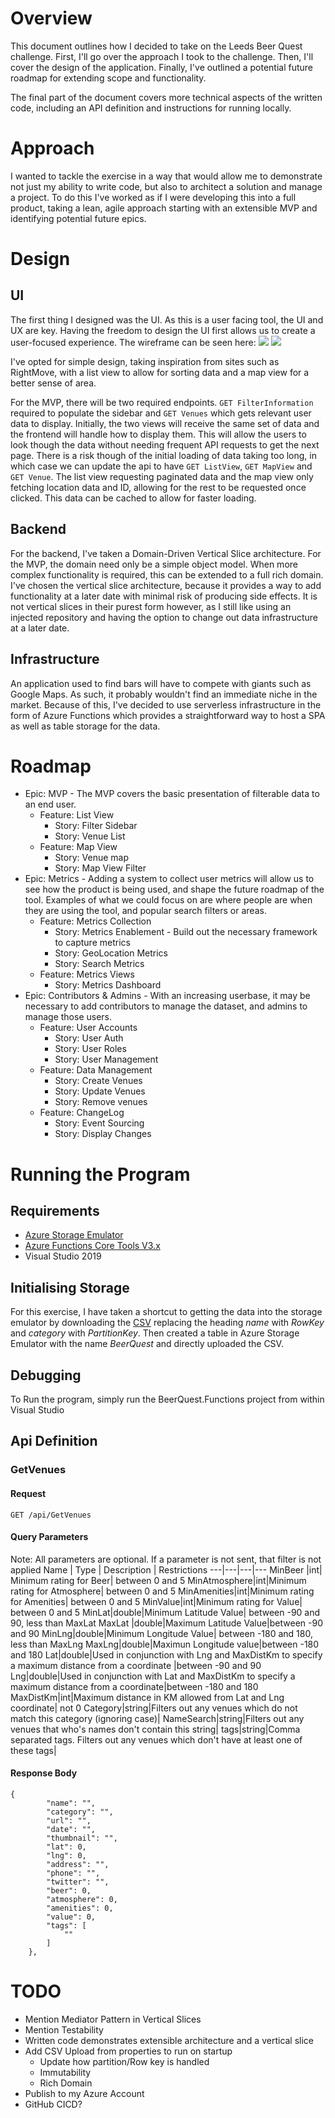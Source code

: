 # Overview
This document outlines how I decided to take on the Leeds Beer Quest challenge. First, I'll go over the approach I took to the challenge. Then, I'll cover the design of the application. Finally, I've outlined a potential future roadmap for extending scope and functionality. 

The final part of the document covers more technical aspects of the written code, including an API definition and instructions for running locally. 
# Approach
I wanted to tackle the exercise in a way that would allow me to demonstrate not just my ability to write code, but also to architect a solution and manage a project. To do this I've worked as if I were developing this into a full product, taking a lean, agile approach starting with an extensible MVP and identifying potential future epics.
# Design
## UI
The first thing I designed was the UI. As this is a user facing tool, the UI and UX are key. Having the freedom to design the UI first allows us to create a user-focused experience. The wireframe can be seen here: 
![](./img/listview.png)
![](./img/mapview.png)

I've opted for simple design, taking inspiration from sites such as RightMove, with a list view to allow for sorting data and a map view for a better sense of area. 

For the MVP, there will be two required endpoints. `GET FilterInformation` required to populate the sidebar and `GET Venues` which gets relevant user data to display. Initially, the two views will receive the same set of data and the frontend will handle how to display them. This will allow the users to look though the data without needing frequent API requests to get the next page. There is a risk though of the initial loading of data taking too long, in which case we can update the api to have `GET ListView`, `GET MapView` and `GET Venue`. The list view requesting paginated data and the map view only fetching location data and ID, allowing for the rest to be requested once clicked. This data can be cached to allow for faster loading. 
## Backend
For the backend, I've taken a Domain-Driven Vertical Slice architecture. For the MVP, the domain need only be a simple object model. When more complex functionality is required, this can be extended to a full rich domain. 
I've chosen the vertical slice architecture, because it provides a way to add functionality at a later date with minimal risk of producing side effects. It is not vertical slices in their purest form however, as I still like using an injected repository and having the option to change out data infrastructure at a later date. 

## Infrastructure
An application used to find bars will have to compete with giants such as Google Maps. As such, it probably wouldn't find an immediate niche in the market. Because of this, I've decided to use serverless infrastructure in the form of Azure Functions which provides a straightforward way to host a SPA as well as table storage for the data. 

# Roadmap 
- Epic: MVP - The MVP covers the basic presentation of filterable data to an end user.  
    - Feature: List View
        - Story: Filter Sidebar
        - Story: Venue List
    - Feature: Map View
        - Story: Venue map
        - Story: Map View Filter
- Epic: Metrics - Adding a system to collect user metrics will allow us to see how the product is being used, and shape the future roadmap of the tool. Examples of what we could focus on are where people are when they are using the tool, and popular search filters or areas. 
    - Feature: Metrics Collection
        - Story: Metrics Enablement - Build out the necessary framework to capture metrics
        - Story: GeoLocation Metrics
        - Story: Search Metrics
    - Feature: Metrics Views
        - Story: Metrics Dashboard
- Epic: Contributors & Admins - With an increasing userbase, it may be necessary to add contributors to manage the dataset, and admins to manage those users. 
    - Feature: User Accounts
        - Story: User Auth
        - Story: User Roles
        - Story: User Management
    - Feature: Data Management
        - Story: Create Venues
        - Story: Update Venues
        - Story: Remove venues
    - Feature: ChangeLog
        - Story: Event Sourcing
        - Story: Display Changes    

# Running the Program
## Requirements
- [Azure Storage Emulator](https://docs.microsoft.com/en-us/azure/storage/common/storage-use-emulator)
- [Azure Functions Core Tools V3.x](https://github.com/Azure/azure-functions-core-tools)
- Visual Studio 2019
## Initialising Storage
For this exercise, I have taken a shortcut to getting the data into the storage emulator by downloading the [CSV](https://datamillnorth.org/download/leeds-beer-quest/c8884f6c-84a0-4a54-9c71-c5016bf4d878/leedsbeerquest.csv) replacing the heading *name* with *RowKey* and *category* with *PartitionKey*. Then created a table in Azure Storage Emulator with the name *BeerQuest* and directly uploaded the CSV. 
## Debugging
To Run the program, simply run the BeerQuest.Functions project from within Visual Studio
## Api Definition
### GetVenues 
#### Request
```
GET /api/GetVenues
```
#### Query Parameters
Note: All parameters are optional. If a parameter is not sent, that filter is not applied
 Name | Type | Description | Restrictions 
 ---|---|---|---
MinBeer |int| Minimum rating for Beer| between 0 and 5
MinAtmosphere|int|Minimum rating for Atmosphere| between 0 and 5
MinAmenities|int|Minimum rating for Amenities| between 0 and 5
MinValue|int|Minimum rating for Value| between 0 and 5
MinLat|double|Minimum Latitude Value| between -90 and 90, less than MaxLat
MaxLat |double|Maximum Latitude Value|between -90 and 90
MinLng|double|Minimum Longitude Value| between -180 and 180, less than MaxLng
MaxLng|double|Maximun Longitude value|between -180 and 180
Lat|double|Used in conjunction with Lng and MaxDistKm to specify a maximum distance from a coordinate |between -90 and 90
Lng|double|Used in conjunction with Lat and MaxDistKm to specify a maximum distance from a coordinate|between -180 and 180
MaxDistKm|int|Maximum distance in KM allowed from Lat and Lng coordinate| not 0
Category|string|Filters out any venues which do not match this category (ignoring case)|
NameSearch|string|Filters out any venues that who's names don't contain this string|
tags|string|Comma separated tags. Filters out any venues which don't have at least one of these tags|

#### Response Body
```
{
        "name": "",
        "category": "",
        "url": "",
        "date": "",
        "thumbnail": "",
        "lat": 0,
        "lng": 0,
        "address": "",
        "phone": "",
        "twitter": "",
        "beer": 0,
        "atmosphere": 0,
        "amenities": 0,
        "value": 0,
        "tags": [
            ""
        ]
    },
```
# TODO
- Mention Mediator Pattern in Vertical Slices
- Mention Testability 
- Written code demonstrates extensible architecture and a vertical slice
- Add CSV Upload from properties to run on startup
    - Update how partition/Row key is handled
    - Immutability
    - Rich Domain
- Publish to my Azure Account
- GitHub CICD? 